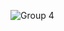 ![Group 4](https://github.com/AlisherUX/AlisherUX/assets/125187271/c41312a9-d941-489a-8f71-ca7f41836675)
